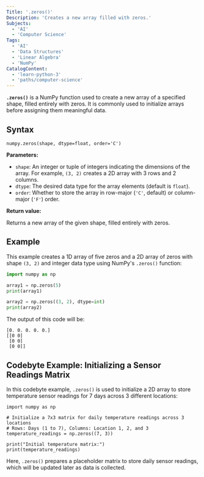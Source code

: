 ```yaml
---
Title: '.zeros()'
Description: 'Creates a new array filled with zeros.'
Subjects:
  - 'AI'
  - 'Computer Science'
Tags:
  - 'AI'
  - 'Data Structures'
  - 'Linear Algebra'
  - 'NumPy'
CatalogContent:
  - 'learn-python-3'
  - 'paths/computer-science'
---
```


**`.zeros()`** is a NumPy function used to create a new array of a specified shape, filled entirely with zeros. It is commonly used to initialize arrays before assigning them meaningful data.

## Syntax

```pseudo
numpy.zeros(shape, dtype=float, order='C')
```

**Parameters:**

- `shape`: An integer or tuple of integers indicating the dimensions of the array. For example, `(3, 2)` creates a 2D array with 3 rows and 2 columns.
- `dtype`: The desired data type for the array elements (default is `float`).
- `order`: Whether to store the array in row-major (`'C'`, default) or column-major (`'F'`) order.

**Return value:**

Returns a new array of the given shape, filled entirely with zeros.

## Example

This example creates a 1D array of five zeros and a 2D array of zeros with shape `(3, 2)` and integer data type using NumPy's `.zeros()` function:

```py
import numpy as np

array1 = np.zeros(5)
print(array1)

array2 = np.zeros((3, 2), dtype=int)
print(array2)
```

The output of this code will be:

```shell
[0. 0. 0. 0. 0.]
[[0 0]
 [0 0]
 [0 0]]
```

## Codebyte Example: Initializing a Sensor Readings Matrix

In this codebyte example, `.zeros()` is used to initialize a 2D array to store temperature sensor readings for 7 days across 3 different locations:

```codebyte/python
import numpy as np

# Initialize a 7x3 matrix for daily temperature readings across 3 locations
# Rows: Days (1 to 7), Columns: Location 1, 2, and 3
temperature_readings = np.zeros((7, 3))

print("Initial temperature matrix:")
print(temperature_readings)
```

Here, `.zeros()` prepares a placeholder matrix to store daily sensor readings, which will be updated later as data is collected.
